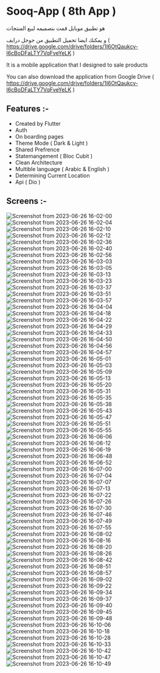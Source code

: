 # Sooq-App  ( 8th App  )


هو تطبيق موبايل قمت بتصميمه لبيع المنتجات

و يمكنك ايضا تحميل التطبيق من جوجل درايف ( https://drive.google.com/drive/folders/1I6OtQaukcv-l6cBoDFaLTY7VqFveYeLK )

It is a mobile application that I designed to sale products

You can also download the application from Google Drive ( https://drive.google.com/drive/folders/1I6OtQaukcv-l6cBoDFaLTY7VqFveYeLK )



## Features :-

- Created by Flutter
- Auth
- On boarding pages
- Theme Mode ( Dark & Light )
- Shared Prefrence
- Statemangement ( Bloc Cubit )
- Clean Architecture
- Multible language ( Arabic & English )
- Determining Current Location
- Api ( Dio )


## Screens :-

![Screenshot from 2023-06-26 16-02-00](https://github.com/P-A-NN-D-A/Sooq-App/assets/107498555/f2346067-8a57-47a1-a50c-5a8d395d8e7c)
![Screenshot from 2023-06-26 16-02-04](https://github.com/P-A-NN-D-A/Sooq-App/assets/107498555/87ab5021-02a5-449e-b912-f7307e1e8ebb)
![Screenshot from 2023-06-26 16-02-10](https://github.com/P-A-NN-D-A/Sooq-App/assets/107498555/41996193-7411-4447-a1f9-10c924adfd74)
![Screenshot from 2023-06-26 16-02-12](https://github.com/P-A-NN-D-A/Sooq-App/assets/107498555/2b408616-9b6f-49c4-848d-8953a2edf592)
![Screenshot from 2023-06-26 16-02-36](https://github.com/P-A-NN-D-A/Sooq-App/assets/107498555/2367377b-3008-437c-95be-04559da682e6)
![Screenshot from 2023-06-26 16-02-40](https://github.com/P-A-NN-D-A/Sooq-App/assets/107498555/5a368399-b020-43a1-ae57-dbbfd3774ab3)
![Screenshot from 2023-06-26 16-02-56](https://github.com/P-A-NN-D-A/Sooq-App/assets/107498555/38f2af68-151d-45c1-b862-badd6d8e28b6)
![Screenshot from 2023-06-26 16-03-03](https://github.com/P-A-NN-D-A/Sooq-App/assets/107498555/8c15f1d4-ba36-4c4c-8edc-1f9b0114376b)
![Screenshot from 2023-06-26 16-03-05](https://github.com/P-A-NN-D-A/Sooq-App/assets/107498555/e2bc19de-7452-41ce-8cfc-e4553802767a)
![Screenshot from 2023-06-26 16-03-13](https://github.com/P-A-NN-D-A/Sooq-App/assets/107498555/93f7e19d-86a4-4f28-b1d5-2ac6e7345e66)
![Screenshot from 2023-06-26 16-03-23](https://github.com/P-A-NN-D-A/Sooq-App/assets/107498555/b9d07698-5e31-4b5e-8e80-3dcf92bacb69)
![Screenshot from 2023-06-26 16-03-37](https://github.com/P-A-NN-D-A/Sooq-App/assets/107498555/5bcd7f6c-3ccc-480c-889c-d9d4e87c135a)
![Screenshot from 2023-06-26 16-03-51](https://github.com/P-A-NN-D-A/Sooq-App/assets/107498555/f57f5938-d41d-4c5b-9629-dca77aef8d81)
![Screenshot from 2023-06-26 16-03-57](https://github.com/P-A-NN-D-A/Sooq-App/assets/107498555/fc47c32b-4057-46df-bda1-f45992abcf0d)
![Screenshot from 2023-06-26 16-04-04](https://github.com/P-A-NN-D-A/Sooq-App/assets/107498555/083159f1-9e49-486a-a2ad-4fee5e76b559)
![Screenshot from 2023-06-26 16-04-18](https://github.com/P-A-NN-D-A/Sooq-App/assets/107498555/79501963-6451-4ff7-8a74-0f5d4bfe2809)
![Screenshot from 2023-06-26 16-04-22](https://github.com/P-A-NN-D-A/Sooq-App/assets/107498555/a58cf484-8790-482d-9db2-41aa0d001400)
![Screenshot from 2023-06-26 16-04-29](https://github.com/P-A-NN-D-A/Sooq-App/assets/107498555/65ab255d-8ada-475d-88f8-d41cf101bd1d)
![Screenshot from 2023-06-26 16-04-33](https://github.com/P-A-NN-D-A/Sooq-App/assets/107498555/13d62910-6e27-491d-9a86-8c2fe0ea93f0)
![Screenshot from 2023-06-26 16-04-50](https://github.com/P-A-NN-D-A/Sooq-App/assets/107498555/423e827d-2cd8-4db0-b6e5-d3005367ff64)
![Screenshot from 2023-06-26 16-04-56](https://github.com/P-A-NN-D-A/Sooq-App/assets/107498555/a383c8cf-f0e4-4a47-bc67-11b9d023ea07)
![Screenshot from 2023-06-26 16-04-57](https://github.com/P-A-NN-D-A/Sooq-App/assets/107498555/f14966b6-0624-49a3-a621-bdb6017943fb)
![Screenshot from 2023-06-26 16-05-01](https://github.com/P-A-NN-D-A/Sooq-App/assets/107498555/b9cef124-494d-4178-a0d5-b4d0732d62a5)
![Screenshot from 2023-06-26 16-05-03](https://github.com/P-A-NN-D-A/Sooq-App/assets/107498555/51383b46-57ea-4b9f-8155-a87b16c494d3)
![Screenshot from 2023-06-26 16-05-09](https://github.com/P-A-NN-D-A/Sooq-App/assets/107498555/911c631c-7358-4596-8aee-fbd9a68bab27)
![Screenshot from 2023-06-26 16-05-13](https://github.com/P-A-NN-D-A/Sooq-App/assets/107498555/d319b384-001e-4af9-aaa7-9a6663449912)
![Screenshot from 2023-06-26 16-05-20](https://github.com/P-A-NN-D-A/Sooq-App/assets/107498555/94fad989-3258-40af-b1ec-12a18968c7fe)
![Screenshot from 2023-06-26 16-05-31](https://github.com/P-A-NN-D-A/Sooq-App/assets/107498555/ad6cfb2f-2905-412f-a631-c407f4f3d4fc)
![Screenshot from 2023-06-26 16-05-35](https://github.com/P-A-NN-D-A/Sooq-App/assets/107498555/f3dd69d2-ed25-437c-9dff-6d0dda97ca06)
![Screenshot from 2023-06-26 16-05-38](https://github.com/P-A-NN-D-A/Sooq-App/assets/107498555/8a704a5c-d3da-48f0-8812-64ad3818346a)
![Screenshot from 2023-06-26 16-05-43](https://github.com/P-A-NN-D-A/Sooq-App/assets/107498555/6b377217-1fba-42f7-9887-8f73b0623736)
![Screenshot from 2023-06-26 16-05-47](https://github.com/P-A-NN-D-A/Sooq-App/assets/107498555/8cc7c73c-d108-468b-9530-6848a6b865a3)
![Screenshot from 2023-06-26 16-05-51](https://github.com/P-A-NN-D-A/Sooq-App/assets/107498555/6d94ae8d-288e-4f9e-8e72-cf23464b454c)
![Screenshot from 2023-06-26 16-05-55](https://github.com/P-A-NN-D-A/Sooq-App/assets/107498555/a7d80da5-0eb7-4936-9d9b-ae1f18a57b49)
![Screenshot from 2023-06-26 16-06-06](https://github.com/P-A-NN-D-A/Sooq-App/assets/107498555/b121e9bb-6799-45e7-a07b-715ac26da411)
![Screenshot from 2023-06-26 16-06-12](https://github.com/P-A-NN-D-A/Sooq-App/assets/107498555/f587ed37-f5ef-48e9-ae46-39ba75cd6bea)
![Screenshot from 2023-06-26 16-06-19](https://github.com/P-A-NN-D-A/Sooq-App/assets/107498555/c070cc08-9ffb-4a1c-b837-723af9a90a2c)
![Screenshot from 2023-06-26 16-06-48](https://github.com/P-A-NN-D-A/Sooq-App/assets/107498555/eae8a278-81d3-4e0c-9828-a313649d8921)
![Screenshot from 2023-06-26 16-06-52](https://github.com/P-A-NN-D-A/Sooq-App/assets/107498555/ff5361d3-256d-4a06-8919-a2554e65fcdc)
![Screenshot from 2023-06-26 16-07-00](https://github.com/P-A-NN-D-A/Sooq-App/assets/107498555/74416535-af70-4580-ad90-f4ebf7466888)
![Screenshot from 2023-06-26 16-07-04](https://github.com/P-A-NN-D-A/Sooq-App/assets/107498555/b77fc391-ae5e-4b57-8ce4-d3f37c65a083)
![Screenshot from 2023-06-26 16-07-07](https://github.com/P-A-NN-D-A/Sooq-App/assets/107498555/6dc3a082-ff46-4677-a1c3-0c34bfa6de73)
![Screenshot from 2023-06-26 16-07-13](https://github.com/P-A-NN-D-A/Sooq-App/assets/107498555/67533aed-2480-4812-92e9-aefa9817860b)
![Screenshot from 2023-06-26 16-07-22](https://github.com/P-A-NN-D-A/Sooq-App/assets/107498555/5d2d9cb9-7ab8-4295-a36e-b06514f9cb14)
![Screenshot from 2023-06-26 16-07-26](https://github.com/P-A-NN-D-A/Sooq-App/assets/107498555/013cc4fb-203a-4356-8a81-d957c6ae76eb)
![Screenshot from 2023-06-26 16-07-30](https://github.com/P-A-NN-D-A/Sooq-App/assets/107498555/7fa963aa-36d2-436e-97f3-15c22a2631cb)
![Screenshot from 2023-06-26 16-07-46](https://github.com/P-A-NN-D-A/Sooq-App/assets/107498555/02dbca20-21d2-494c-a63d-de685d380f5a)
![Screenshot from 2023-06-26 16-07-49](https://github.com/P-A-NN-D-A/Sooq-App/assets/107498555/72b979ad-5ac3-4e4c-b04b-87b18c8f52d2)
![Screenshot from 2023-06-26 16-07-55](https://github.com/P-A-NN-D-A/Sooq-App/assets/107498555/ec6e04c5-1b67-4f68-9f5a-81b7b092b857)
![Screenshot from 2023-06-26 16-08-02](https://github.com/P-A-NN-D-A/Sooq-App/assets/107498555/d5504f65-592f-48fc-9895-2164e3ac4d7b)
![Screenshot from 2023-06-26 16-08-16](https://github.com/P-A-NN-D-A/Sooq-App/assets/107498555/59a4c763-ef4e-4a6c-bfb8-728e55b4dfd1)
![Screenshot from 2023-06-26 16-08-20](https://github.com/P-A-NN-D-A/Sooq-App/assets/107498555/0d33e78c-f5d3-427a-90ca-dd8146da3a53)
![Screenshot from 2023-06-26 16-08-26](https://github.com/P-A-NN-D-A/Sooq-App/assets/107498555/94d42d37-79f8-4299-9517-81f80510a78c)
![Screenshot from 2023-06-26 16-08-42](https://github.com/P-A-NN-D-A/Sooq-App/assets/107498555/1dc838c1-2a45-4a83-8bdc-95bc0b1961dd)
![Screenshot from 2023-06-26 16-08-51](https://github.com/P-A-NN-D-A/Sooq-App/assets/107498555/0ba1d628-1fd1-4bff-a65f-9c92c3b92880)
![Screenshot from 2023-06-26 16-08-57](https://github.com/P-A-NN-D-A/Sooq-App/assets/107498555/c1c31de0-ef96-4bc9-b548-8e104b2443a8)
![Screenshot from 2023-06-26 16-09-02](https://github.com/P-A-NN-D-A/Sooq-App/assets/107498555/1a12a4bf-44e8-44d5-88c8-a956edaf9adc)
![Screenshot from 2023-06-26 16-09-22](https://github.com/P-A-NN-D-A/Sooq-App/assets/107498555/1d1f145c-452c-4f50-af87-50a6cbe1701c)
![Screenshot from 2023-06-26 16-09-34](https://github.com/P-A-NN-D-A/Sooq-App/assets/107498555/ece40d8b-fdda-4d3e-90e0-aac57e185d34)
![Screenshot from 2023-06-26 16-09-37](https://github.com/P-A-NN-D-A/Sooq-App/assets/107498555/859b8721-00aa-4c31-8bcc-db1c6d4f3bd5)
![Screenshot from 2023-06-26 16-09-40](https://github.com/P-A-NN-D-A/Sooq-App/assets/107498555/ddcadae8-5f40-43ac-8aaf-25e88c99da56)
![Screenshot from 2023-06-26 16-09-45](https://github.com/P-A-NN-D-A/Sooq-App/assets/107498555/7415ba79-2caf-4d75-aa52-7fd94f01be56)
![Screenshot from 2023-06-26 16-09-48](https://github.com/P-A-NN-D-A/Sooq-App/assets/107498555/c775a5c7-01f7-47c6-b5d2-e6335c4ae3b5)
![Screenshot from 2023-06-26 16-10-06](https://github.com/P-A-NN-D-A/Sooq-App/assets/107498555/d0787d70-05f1-4b14-a4b1-7394f456114b)
![Screenshot from 2023-06-26 16-10-18](https://github.com/P-A-NN-D-A/Sooq-App/assets/107498555/7e5e189d-ff51-4a79-a55d-c87a1cbbe158)
![Screenshot from 2023-06-26 16-10-28](https://github.com/P-A-NN-D-A/Sooq-App/assets/107498555/def246dc-5130-4c11-9cc0-7b2287a1fa9f)
![Screenshot from 2023-06-26 16-10-33](https://github.com/P-A-NN-D-A/Sooq-App/assets/107498555/51fcdbe8-3a70-45af-aaf0-214b2354b4ef)
![Screenshot from 2023-06-26 16-10-42](https://github.com/P-A-NN-D-A/Sooq-App/assets/107498555/2a87de6e-70da-4f44-bc10-e33f0d2a6be8)
![Screenshot from 2023-06-26 16-10-47](https://github.com/P-A-NN-D-A/Sooq-App/assets/107498555/7bd1be05-c01a-44ed-988b-cca01d2fce2b)
![Screenshot from 2023-06-26 16-10-49](https://github.com/P-A-NN-D-A/Sooq-App/assets/107498555/877ce396-bdd5-4c51-8feb-3438e335f415)
